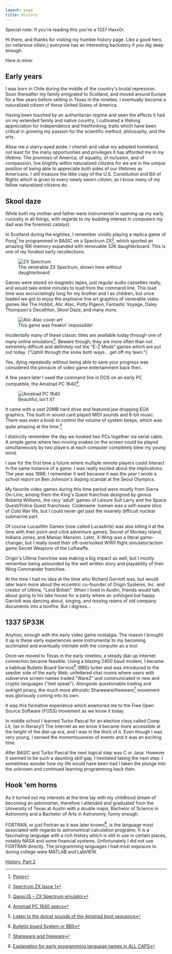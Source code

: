 ```yaml
---
layout: page
title: History
---
```

Special note: If you're reading this you're a 1337 Haxx0r.

Hi there, and thanks for visiting my humble history page. Like a good hero, (or nefarious villain,) everyone has an interesting backstory if you dig deep enough. 

Here is mine:

## Early years
I was born in Chile during the middle of the country's brutal repression. Soon thereafter my family emigrated to Scotland, and moved around Europe for a few years before setting in Texas in the nineties. I eventually become a naturalized citizen of these United States of America.

Having been touched by an authoritarian regime and seen the effects it had on my extended family and native country, I cultivated a lifelong appreciation for independence and freethinking, traits which have been critical in growing my passion for the scientific method, philosophy, and the arts. 

Allow me a starry-eyed aside: I cherish and value my adopted homeland, not least for the many opportunities and privileges it has afforded me in my lifetime. The promises of America, of equality, of inclusion, and of compassion, live brightly within naturalized citizens for we are in the unique position of being able to appreciate both sides of our lifetimes as Americans. I still treasure the little copy of the U.S. Constitution and Bill of Rights which is given to every newly sworn citizen, as I know many of my fellow naturalized citizens do. 

## Skool daze
While both my mother and father were instrumental in opening up my early curiosity in all things, with regards to my budding interest in computers my dad was the foremost catalyst. 

In Scotland during the eighties, I remember vividly playing a replica game of Pong[^fn-1] he programmed in BASIC on a Spectrum ZX[^fn-2], which sported an amazing 16K memory expanded with removable 32K daughterboard. This is one of my fondest early recollections. 

<figure>
<img class="center-img" src="/assets/img/ZXSpectrum48k.jpg" title="ZX Spectrum">
<figcaption>The venerable ZX Spectrum, shown here without daughterboard</figcaption>
</figure>

Games were stored on magnetic tapes, just regular audio cassettes really, and would take entire minutes to load from the command line. This load time was excruciatingly long for my brother and I as children, but once loaded we got to enjoy the explosive line art graphics of venerable video games like The Hobbit, Atic Atac, Potty Pigeon, Fantastic Voyage, Daley Thompson's Decathlon, Skool Daze, and many more.

<figure>
<img class="center-img" src="/assets/img/Atic_Atac_Coverart.png" title="Atic Atac cover art">
<figcaption>This game was freakin' impossible!</figcaption>
</figure>

Incidentally many of these classic titles are available today through one of many online emulators[^fn-3]. Beware though; they are more often than not extremely difficult and definitely not the "E-Z Mode" games which are put out today. ("Uphill through the snow both ways... get off my lawn.") 

Yes, dying repeatedly without being able to save your progress was considered the pinnacle of video game entertainment back then. 

A few years later I used the command line in DOS on an early PC compatible, the Amstrad PC 1640[^fn-4]. 

<figure>
<img class="center-img" src="/assets/img/PC1640-HD20MB.jpg" title="Amstrad PC 1640">
<figcaption>Beautiful, isn't it?</figcaption>
</figure>

It came with a vast 20MB hard drive and featured jaw dropping EGA graphics. The built-in sound card played MIDI sounds and 8-bit music. There was even a knob to control the volume of system beeps, which was quite amazing at the time.[^fn-5]

I distinctly remember the day we hooked two PCs together via serial cable. A simple game where two moving snakes on the screen could be played simultaneously by two players at each computer completely blew my young mind.

I saw for the first time a future where multiple remote players could interact in the same instance of a game. I was really excited about the implications. The year was 1988; I remember it well because it was the year I wrote a school report on Ben Johnson's doping scandal at the Seoul Olympics. 

My favorite video games during this time period were mostly from Sierra On-Line; among them the King's Quest franchise designed by genius Roberta Williams, the racy 'adult' games of Leisure Suit Larry and the Space Quest/Police Quest franchises. Codename: Iceman was a self-aware slice of Cold War life, but I could never get past the insanely difficult nuclear submarine part.

Of course Lucasfilm Games (now called LucasArts) was also killing it at the time with their point-and-click adventure games; Secret of Monkey Island, Indiana Jones, and Maniac Mansion. Later, X-Wing was a literal game-changer, but I really loved their oft-overlooked WWII flight simulator/action game Secret Weapons of the Luftwaffe. 

Origin's Ultima franchise was making a big impact as well, but I mostly remember being astounded by the well written story and playability of their Wing Commander franchise. 

At the time I had no idea at the time who Richard Garriott was, but would later learn more about the eccentric co-founder of Origin Systems, Inc. and creator of Ultima, "Lord British". When I lived in Austin, friends would talk about going to his lake house for a party where an unhinged but happy Garriott was dancing about, singing, and tossing reams of old company documents into a bonfire. But I digress...

## 1337 5P33K
Anyhoo, enough with the early video game nostalgia. The reason I brought it up is these early experiences were instrumental to my becoming acclimated and eventually intimate with the computer as a tool.

Once we moved to Texas in the early nineties, a steady dial-up Internet connection became feasible. Using a blazing 2400 baud modem, I became a habitual Bulletin Board Service[^fn-6] (BBS) lurker and was introduced to the seedier side of the early Web: unfettered chat rooms where users with subversive screen names traded "WareZ" and communicated in new and cryptic languages ("leet speak"). Alongside questionable trading and outright piracy, the much more altruistic Shareware/freeware[^fn-7] movement was gloriously coming into its own.

It was this formative experience which enamored me to the Free Open Source Software (FOSS) movement as we know it today. 

In middle school I learned Turbo Pascal for an elective class called Comp Lit, (as in literacy!) The Internet as we know it became more accessible at the height of the dial-up era, and I was in the thick of it. Even though I was very young, I sensed the momentousness of events and it was an exciting time.

After BASIC and Turbo Pascal the next logical step was C or Java. However it seemed to be such a daunting skill gap, I hesitated taking the next step. I sometimes wonder how my life would have been had I taken the plunge into the unknown and continued learning programming back then. 

## Hook 'em horns 
As it turned out my interests at the time lay with my childhood dream of becoming an astronomer, therefore I attended and graduated from the University of Texas at Austin with a double major, Bachelor of Science in Astronomy and a Bachelor of Arts in Astronomy, funny enough.

FORTRAN, or just Fortran as it was later known[^fn-8], is the language most associated with regards to astronomical calculation programs. It is a fascinating language with a rich history which is still in use in certain places, notably NASA and some financial systems. Unfortunately I did not use FORTRAN directly. The programming languages I had most exposure to during college were MATLAB and LabVIEW. 

[History, Part 2](./part2)

[^fn-1]: [Pong](https://en.wikipedia.org/wiki/Pong "Pong Wikipedia article")
[^fn-2]: [Spectrum ZX Issue 1](http://rk.nvg.ntnu.no/sinclair/computers/zxspectrum/spec48versions.htm "Spectrum ZX specifications")
[^fn-3]: [Qaop/JS – ZX Spectrum emulator](http://torinak.com/qaop/games "Spectrum games online emulator")
[^fn-4]: [Amstrad PC 1640 specs](http://www.old-computers.com/MUSEUM/computer.asp?c=19&st=1 "Amstrad 1640 specs on old-computers.com")
[^fn-5]: [Listen to the dulcet sounds of the Amstrad boot sequence](https://www.youtube.com/watch?v=imeKev_aezs "YouTube link")
[^fn-6]: [Bulletin board System or BBS](https://en.wikipedia.org/wiki/Bulletin_board_system "BBS Wikipedia article")
[^fn-7]: [Shareware and freeware](https://en.wikipedia.org/wiki/Bulletin_board_system#Shareware_and_freeware "Shareware Wikipedia article")
[^fn-8]: [Explanation for early programming language names in ALL CAPS](http://stackoverflow.com/questions/1132996/rule-of-thumb-for-capitalizing-the-letters-in-a-programming-language "StackOverflow explanation of programming language capitalization")
